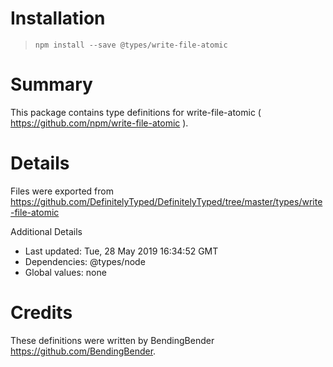 # Installation
> `npm install --save @types/write-file-atomic`

# Summary
This package contains type definitions for write-file-atomic ( https://github.com/npm/write-file-atomic ).

# Details
Files were exported from https://github.com/DefinitelyTyped/DefinitelyTyped/tree/master/types/write-file-atomic

Additional Details
 * Last updated: Tue, 28 May 2019 16:34:52 GMT
 * Dependencies: @types/node
 * Global values: none

# Credits
These definitions were written by BendingBender <https://github.com/BendingBender>.
